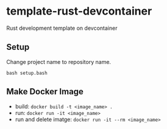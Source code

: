 
# template-rust-devcontainer

Rust development template on devcontainer

## Setup

Change project name to repository name.

`bash setup.bash`

## Make Docker Image

- build: `docker build -t <image_name> .`
- run: `docker run -it <image_name>`
- run and delete imatge: `docker run -it --rm <image_name>`


